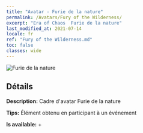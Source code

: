 ```yaml
---
title: "Avatar - Furie de la nature"
permalink: /Avatars/Fury of the Wilderness/
excerpt: "Era of Chaos  Furie de la nature"
last_modified_at: 2021-07-14
locale: fr
ref: "Fury of the Wilderness.md"
toc: false
classes: wide
---
```

 ![Furie de la nature](/images/a/avatarFrame_29.png)

## Détails

 **Description:** Cadre d'avatar Furie de la nature 

 **Tips:** Élément obtenu en participant à un événement 

 **Is available:**  + 

